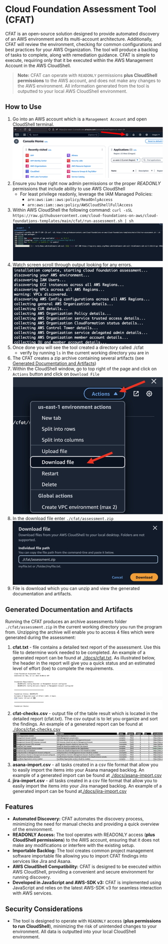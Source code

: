 # Cloud Foundation Assessment Tool (CFAT)

CFAT is an open-source solution designed to provide automated discovery of an AWS environment and its multi-account architecture. Additionally, CFAT will review the environment, checking for common configurations and best practices for your AWS Organization. The tool will produce a backlog of tasks to complete, along with remediation guidance. CFAT is simple to execute, requiring only that it be executed within the AWS Management Account in the AWS CloudShell.

>**Note:** CFAT can operate with `READONLY` permissions **plus CloudShell permissions** to the AWS account, and does not make any changes to the AWS environment. All information generated from the tool is outputted to your local AWS CloudShell environment.

## How to Use

1. Go into an AWS account which is a `Management Account` and open CloudShell terminal.
![Find CloudShell](./docs/open-cloudshell.png)
2. Ensure you have right now admin permissions or the proper *READONLY* permissions that include ability to use AWS CloudShell
    * For least privilege readonly, leverage the IAM Managed Policies:
        - `arn:aws:iam::aws:policy/ReadOnlyAccess`
        - `arn:aws:iam::aws:policy/AWSCloudShellFullAccess`
3. Within AWS CloudShell the following command: `curl -sSL https://raw.githubusercontent.com/cloud-foundations-on-aws/cloud-foundations-templates/main/cfat/run-assessment.sh | sh`
![Run CloudShell](./docs/cloudshell-console-run.png)
4. Watch screen scroll through output looking for any errors.
![CloudShell Output](./docs/cloudshell-output.png)
5. Once done you will see the tool created a directory called ./cfat
    * verify by running `ls` in the current working directory you are in
6. The CFAT creates a zip archive containing several artifacts (see [Generated Documentation and Artifacts](#generated-documentation-and-artifacts))
7. Within the CloudShell window, go to top right of the page and click on `Actions` button and click on `Download File`
![CloudShell Download](./docs/cloudshell-download.png)
8. In the download file enter `./cfat/assessment.zip`
![download file](./docs/downloadfile.png)
9. File is download which you can unzip and view the generated documentation and artifacts.

## Generated Documentation and Artifacts

Running the CFAT produces an archive assessments folder `./cfat/assessment.zip` in the current working directory you run the program from. Unzipping the archive will enable you to access 4 files which were generated during the assessment:

1. **cfat.txt** - file contains a detailed text report of the assessment. Use this file to determine work needed to be completed. An example of a generated report can be found at [./docs/cfat.txt](./docs/cfat.txt). As illustrated below, the header in the report will give you a quick status and an estimated level of effort (loe) to complete the requirements.
![report header](./docs/report-header.png)
2. **cfat-checks.csv** - output file of the table result which is located in the detailed report (cfat.txt). The csv output is to let you organize and sort the findings. An example of a generated report can be found at [./docs/cfat-checks.csv](./docs/cfat-checks.csv)
![check output](./docs/checks-output.png)
3. **asana-import.csv** - all tasks created in a csv file format that allow you to easily import the items into your Asana managed backlog. An example of a generated import can be found at [./docs/asana-import.csv](./docs/asana-import.csv)
4. **jira-import.csv** - all tasks created in a csv file format that allow you to easily import the items into your Jira managed backlog. An example of a generated import can be found at[./docs/jira-import.csv](./docs/jira-import.csv)

## Features

* **Automated Discovery:** CFAT automates the discovery process, minimizing the need for manual checks and providing a quick overview of the environment.
* **READONLY Access:** The tool operates with READONLY access (**plus CloudShell permissions**) to the AWS account, ensuring that it does not make any modifications or interfere with the existing setup.
* **Importable Backlog:** The tool creates common project management software importable file allowing you to import CFAT findings into services like Jira and Asana.
* **AWS CloudShell Compatibility:** CFAT is designed to be executed within AWS CloudShell, providing a convenient and secure environment for running discovery.
* **Developed in JavaScript and AWS-SDK v3:** CFAT is implemented using JavaScript and relies on the latest AWS-SDK v3 for seamless interaction with AWS services.

## Security Considerations

* The tool is designed to operate with `READONLY` access (**plus permissions to run CloudShell**), minimizing the risk of unintended changes to your environment. All data is outputted into your local CloudShell environment.
